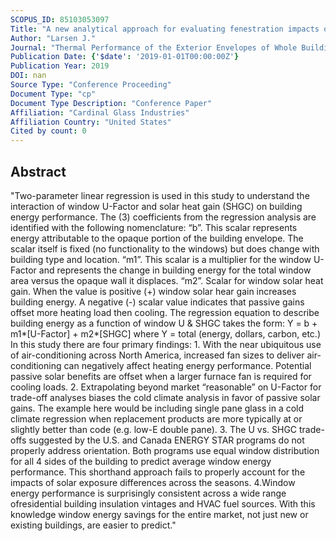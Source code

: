 ```yaml
---
SCOPUS_ID: 85103053097
Title: "A new analytical approach for evaluating fenestration impacts on residential building energy performance"
Author: "Larsen J."
Journal: "Thermal Performance of the Exterior Envelopes of Whole Buildings"
Publication Date: {'$date': '2019-01-01T00:00:00Z'}
Publication Year: 2019
DOI: nan
Source Type: "Conference Proceeding"
Document Type: "cp"
Document Type Description: "Conference Paper"
Affiliation: "Cardinal Glass Industries"
Affiliation Country: "United States"
Cited by count: 0
---
```


## Abstract
"Two-parameter linear regression is used in this study to understand the interaction of window U-Factor and solar heat gain (SHGC) on building energy performance. The (3) coefficients from the regression analysis are identified with the following nomenclature: “b”. This scalar represents energy attributable to the opaque portion of the building envelope. The scalar itself is fixed (no functionality to the windows) but does change with building type and location. “m1”. This scalar is a multiplier for the window U-Factor and represents the change in building energy for the total window area versus the opaque wall it displaces. “m2”. Scalar for window solar heat gain. When the value is positive (+) window solar hear gain increases building energy. A negative (-) scalar value indicates that passive gains offset more heating load then cooling. The regression equation to describe building energy as a function of window U & SHGC takes the form: Y = b + m1*[U-Factor] + m2*[SHGC] where Y = total (energy, dollars, carbon, etc.) In this study there are four primary findings: 1. With the near ubiquitous use of air-conditioning across North America, increased fan sizes to deliver air-conditioning can negatively affect heating energy performance. Potential passive solar benefits are offset when a larger furnace fan is required for cooling loads. 2. Extrapolating beyond market “reasonable” on U-Factor for trade-off analyses biases the cold climate analysis in favor of passive solar gains. The example here would be including single pane glass in a cold climate regression when replacement products are more typically at or slightly better than code (e.g. low-E double pane). 3. The U vs. SHGC trade-offs suggested by the U.S. and Canada ENERGY STAR programs do not properly address orientation. Both programs use equal window distribution for all 4 sides of the building to predict average window energy performance. This shorthand approach fails to properly account for the impacts of solar exposure differences across the seasons. 4.Window energy performance is surprisingly consistent across a wide range ofresidential building insulation vintages and HVAC fuel sources. With this knowledge window energy savings for the entire market, not just new or existing buildings, are easier to predict."
